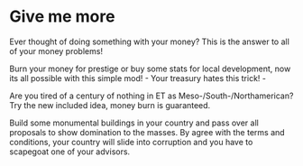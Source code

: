 # Give me more
Ever thought of doing something with your money?
This is the answer to all of your money problems!

Burn your money for prestige or buy some stats for local development, now its all
possible with this simple mod! - Your treasury hates this trick! -

Are you tired of a century of nothing in ET as Meso-/South-/Northamerican?
Try the new included idea, money burn is guaranteed.

Build some monumental buildings in your country and pass over all proposals to show domination to the masses. By agree with the terms and conditions, your country will slide into corruption and you have to scapegoat one of your advisors.
